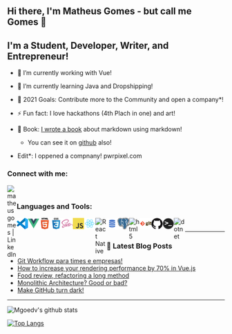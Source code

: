 ## Hi there, I'm Matheus Gomes - but call me Gomes 👋

## I'm a Student, Developer, Writer, and Entrepreneur!

- 🔭 I’m currently working with Vue!
- 🌱 I’m currently learning Java and Dropshipping!
- 🥅 2021 Goals: Contribute more to the Community and open a company*!
- ⚡ Fun fact: I love hackathons (4th Plach in one) and art!
- 📖 Book: [I wrote a book](https://drive.google.com/file/d/18sS8Pb7p22uRgDwFTOh1kI4VaVSWDy9Y/view) about markdown using markdown!
  - You can see it on [github](https://github.com/matheusgomes062/guia-markdown) also!

- Edit*: I oppened a compnany! pwrpixel.com

### Connect with me:

[<img align="left" alt="matheusgomes | LinkedIn" width="22px" src="https://cdn.jsdelivr.net/npm/simple-icons@v3/icons/linkedin.svg" />][linkedin]

<br />

### Languages and Tools:

<img align="left" alt="Visual Studio Code" width="26px" src="https://raw.githubusercontent.com/github/explore/80688e429a7d4ef2fca1e82350fe8e3517d3494d/topics/visual-studio-code/visual-studio-code.png" /><img align="left" alt="Vue" width="26px" src="https://raw.githubusercontent.com/github/explore/80688e429a7d4ef2fca1e82350fe8e3517d3494d/topics/vue/vue.png" /><img align="left" alt="html5" width="26px" src="https://raw.githubusercontent.com/github/explore/80688e429a7d4ef2fca1e82350fe8e3517d3494d/topics/html/html.png" /><img align="left" alt="CSS3" width="26px" src="https://raw.githubusercontent.com/github/explore/80688e429a7d4ef2fca1e82350fe8e3517d3494d/topics/css/css.png" /><img align="left" alt="sass" width="26px" src="https://raw.githubusercontent.com/github/explore/80688e429a7d4ef2fca1e82350fe8e3517d3494d/topics/sass/sass.png" /><img align="left" alt="JavaScript" width="26px" src="https://raw.githubusercontent.com/github/explore/80688e429a7d4ef2fca1e82350fe8e3517d3494d/topics/javascript/javascript.png" /><img align="left" alt="react" width="26px" src="https://raw.githubusercontent.com/github/explore/80688e429a7d4ef2fca1e82350fe8e3517d3494d/topics/react/react.png" /><img align="left" alt="React Native" width="26px" src="https://res.cloudinary.com/practicaldev/image/fetch/s--LS4X9NFz--/c_limit%2Cf_auto%2Cfl_progressive%2Cq_auto%2Cw_880/https://pagepro.co/blog/wp-content/uploads/2020/03/react-native-logo-884x1024.png" /><img align="left" alt="SQL" width="26px" src="https://raw.githubusercontent.com/github/explore/80688e429a7d4ef2fca1e82350fe8e3517d3494d/topics/sql/sql.png" /><img align="left" alt="html5" width="26px" src="https://raw.githubusercontent.com/github/explore/80688e429a7d4ef2fca1e82350fe8e3517d3494d/topics/postgresql/postgresql.png" /><img align="left" alt="html5" width="26px" src="https://upload.wikimedia.org/wikipedia/commons/thumb/c/c2/Adobe_XD_CC_icon.svg/1200px-Adobe_XD_CC_icon.svg.png" /><img align="left" alt="git" width="26px" src="https://raw.githubusercontent.com/github/explore/80688e429a7d4ef2fca1e82350fe8e3517d3494d/topics/git/git.png" /><img align="left" alt="GitHub" width="26px" src="https://raw.githubusercontent.com/github/explore/78df643247d429f6cc873026c0622819ad797942/topics/github/github.png" /><img align="left" alt="html5" width="26px" src="https://raw.githubusercontent.com/github/explore/80688e429a7d4ef2fca1e82350fe8e3517d3494d/topics/terminal/terminal.png" /><img align="left" alt="dotnet" width="26px" src="https://upload.wikimedia.org/wikipedia/commons/thumb/a/a3/.NET_Logo.svg/456px-.NET_Logo.svg.png" />

<br />

---

### 📕 Latest Blog Posts

<!-- BLOG-POST-LIST:START -->
- [Git Workflow para times e empresas!](https://dev.to/matheusgomes062/git-workflow-para-times-e-empresas-4dae)
- [How to increase your rendering performance by 70% in Vue.js](https://dev.to/matheusgomes062/how-to-increase-your-rendering-performance-by-70-in-vue-js-4dia)
- [Food review, refactoring a long method](https://dev.to/matheusgomes062/food-review-refactoring-a-long-method-4in5)
- [Monolithic Architecture? Good or bad?](https://dev.to/matheusgomes062/monolithic-architecture-good-or-bad-1k58)
- [Make GitHub turn dark!](https://dev.to/matheusgomes062/make-github-turn-dark-14a0)
<!-- BLOG-POST-LIST:END -->

---

![Mgoedv's github stats](https://github-readme-stats.vercel.app/api?username=matheusgomes062&show_icons=true&hide_border=true)

[![Top Langs](https://github-readme-stats.vercel.app/api/top-langs/?username=matheusgomes062&hide=html)](https://github.com/anuraghazra/github-readme-stats)

[linkedin]: https://www.linkedin.com/in/mgodev/
